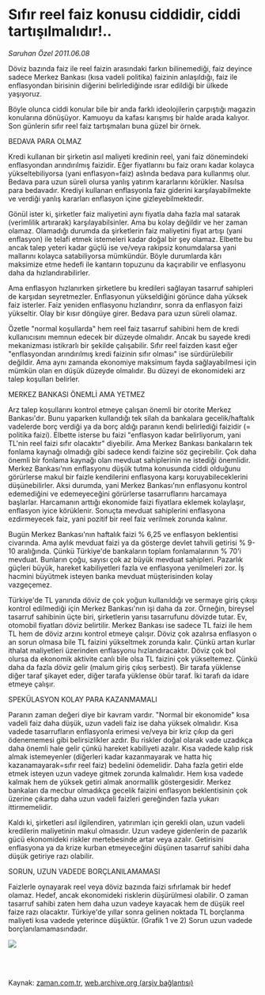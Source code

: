 # Sıfır reel faiz konusu ciddidir, ciddi tartışılmalıdır!..

*Saruhan Özel 2011.06.08*

<td class="columnist-detail">
<p>Döviz bazında faiz ile reel faizin arasındaki farkın bilinemediği, faiz deyince sadece Merkez Bankası (kısa vadeli politika) faizinin anlaşıldığı, faiz ile enflasyondan birisinin diğerini belirlediğinde ısrar edildiği bir ülkede yaşıyoruz.</p>
<p>
<div id="haberMetinDiv">
<p>Böyle olunca ciddi konular bile bir anda farklı ideolojilerin çarpıştığı magazin konularına dönüşüyor. Kamuoyu da kafası karışmış bir halde arada kalıyor. Son günlerin sıfır reel faiz tartışmaları buna güzel bir örnek. 
<p>BEDAVA PARA OLMAZ
<p> Kredi kullanan bir şirketin asıl maliyeti kredinin reel, yani faiz dönemindeki enflasyondan arındırılmış faizidir. Eğer fiyatlarını bu faiz oranı kadar kolayca yükseltebiliyorsa (yani enflasyon=faiz) aslında bedava para kullanmış olur. Bedava para uzun süreli olursa yanlış yatırım kararlarını körükler. Nasılsa para bedavadır. Krediyi kullanan enflasyonla faiz giderini karşılayabilmekte ve verdiği yanlış kararları enflasyon içine gizleyebilmektedir.
<p>Gönül ister ki, şirketler faiz maliyetini aynı fiyatla daha fazla mal satarak (verimlilik artırarak) karşılayabilsinler. Ama bu kolay değildir ve her zaman olamaz. Olamadığı durumda da şirketlerin faiz maliyetini fiyat artışı (yani enflasyon) ile telafi etmek istemeleri kadar doğal bir şey olamaz. Elbette bu ancak talep yeteri kadar güçlü ise ve/veya rakipsiz konumdalarsa yani mallarını kolayca satabiliyorsa mümkündür. Böyle durumlarda kârı maksimize etme hedefi ile kantarın topuzunu da kaçırabilir ve enflasyonu daha da hızlandırabilirler. 
<p>Ama enflasyon hızlanırken şirketlere bu kredileri sağlayan tasarruf sahipleri de karşıdan seyretmezler. Enflasyonun yükseldiğini görünce daha yüksek faiz isterler. Faiz yeniden enflasyonu hızlandırır, sonra da enflasyon faizi yükseltir. Olay bir kısır döngüye girer. Bedava para uzun süreli olamaz.
<p>Özetle "normal koşullarda" hem reel faiz tasarruf sahibini hem de kredi kullanıcısını memnun edecek bir düzeyde olmalıdır. Ancak bu sayede kredi mekanizması istikrarlı bir şekilde çalışabilir. Sıfır reel faizden kasıt eğer "enflasyondan arındırılmış kredi faizinin sıfır olması" ise sürdürülebilir değildir. Ama aynı zamanda ekonomiye maksimum fayda sağlayabilmesi için mümkün olan en düşük düzeyde olmalıdır. Bu düzeyi de ekonomideki arz talep koşulları belirler.
<p>MERKEZ BANKASI ÖNEMLİ AMA YETMEZ
<p> Arz talep koşullarını kontrol etmeye çalışan önemli bir otorite Merkez Bankası'dır. Bunu yaparken kullandığı tek silah da bankalara gecelik/haftalık vadelerde borç verdiği ya da borç aldığı paranın kendi belirlediği faizidir (= politika faizi). Elbette isterse bu faizi "enflasyon kadar belirliyorum, yani TL'nin reel faizi sıfır olacaktır" diyebilir. Ama Merkez Bankası bankaların tek fonlama kaynağı olmadığı gibi sadece kendi faizine söz geçirebilir. Çok daha önemli bir fonlama kaynağı olan mevduat sahiplerinin ne istediği önemlidir. Merkez Bankası'nın enflasyonu düşük tutma konusunda ciddi olduğunu görürlerse makul bir faizle kendilerini enflasyona karşı koruyabileceklerini düşünebilirler. Aksi durumda, yani Merkez Bankası'nın enflasyonu kontrol edemediğini ve edemeyeceğini görürlerse tasarruflarını harcamaya başlarlar. Harcamanın arttığı ekonomide faizi fiyatlara eklemek kolaylaşır, enflasyon iyice körüklenir. Sonuçta mevduat sahiplerini enflasyona ezdirmeyecek faiz, yani pozitif bir reel faiz verilmek zorunda kalınır.
<p>Bugün Merkez Bankası'nın haftalık faizi % 6,25 ve enflasyon beklentisi civarında. Ama aylık mevduat faizi ya da gösterge devlet tahvili getirisi % 9-10 aralığında. Çünkü Türkiye'de bankaların toplam fonlamalarının % 70'i mevduat. Bunların çoğu, sayısı çok az büyük mevduat sahipleri. Pazarlık güçleri büyük, hareket kabiliyetleri fazla ve enflasyona yenilmeleri zor. İş hacmini büyütmek isteyen banka mevduat müşterisinden kolay vazgeçemez. 
<p>Türkiye'de TL yanında döviz de çok yoğun kullanıldığı ve sermaye giriş çıkışı kontrol edilmediği için Merkez Bankası'nın işi daha da zor. Örneğin, bireysel tasarruf sahibinin üçte biri, şirketlerin yarısı tasarrufunu dövizde tutar. Ev, otomobil fiyatları döviz belirtilir. Merkez Bankası ise sadece TL faizi ile hem TL hem de döviz arzını kontrol etmeye çalışır. Döviz çok azalırsa enflasyon o an sorun olmasa bile TL faizini yükseltmek zorunda kalır. Çünkü artan kurlar ithalat maliyetleri üzerinden enflasyonu hızlandıracaktır. Döviz çok bol olursa da ekonomik aktivite canlı bile olsa TL faizini çok yükseltemez. Çünkü daha da fazla döviz gelir (malum giriş çıkış serbest). Bir tarafa yüklense diğer taraf şikayet eder, diğer tarafa yüklense öbür taraf. İki tarafı da idare etmeye çalışır.
<p>SPEKÜLASYON KOLAY PARA KAZANMAMALI
<p>Paranın zaman değeri diye bir kavram vardır. "Normal bir ekonomide" kısa vadeli faiz daha düşük, uzun vadeli faiz ise daha yüksek olmalıdır. Kısa vadede tasarrufların enflasyonla erimesi ve/veya bir kriz çıkıp da geri ödenememesi gibi belirsizlikler azdır. Bu riskler doğal olarak vade uzadıkça daha önemli hale gelir çünkü hareket kabiliyeti azalır. Kısa vadede kalıp risk almak istemeyenler (diğerleri kadar kazanmayarak ve hatta hiç kazanamayarak=sıfır reel faiz) bedelini ödemelidir. Daha fazla getiri elde etmek isteyen uzun vadeye gitmek zorunda kalmalıdır. Hem kısa vadede kalmak hem de yüksek getiri almak anormallik göstergesidir. Merkez bankaları da mecbur olmadıkça gecelik faizini enflasyon beklentisinin çok üzerine çıkartıp daha uzun vadeli faizleri gereğinden fazla yukarı ittirmemelidir.
<p>Kaldı ki, şirketleri asıl ilgilendiren, yatırımları için gerekli olan, uzun vadeli kredilerin maliyetinin makul olmasıdır. Uzun vadeye gidenlerin de pazarlık gücü ekonomideki riskler mertebesinde artar veya azalır. Getirisini enflasyona ya da krize kurban etmeyeceğini düşünen tasarruf sahibi daha düşük getiriye razı olabilir.
<p>SORUN, UZUN VADEDE BORÇLANILAMAMASI
<p>Faizlerle oynayarak reel veya döviz bazında faizi sıfırlamak bir hedef olamaz. Hedef, ancak ekonomideki risklerin düşürülmesi olabilir. O zaman tasarruf sahibi zaten hem daha uzun vadeye kayacak hem de düşük reel faize razı olacaktır. Türkiye'de yıllar sonra gelinen noktada TL borçlanma maliyeti kısa vadede yeterince düşüktür. (Grafik 1 ve 2) Sorun uzun vadede borçlanılamamasındadır. 
<p>
<p><img border="0" src="http://web.archive.org/web/20110828035144im_/http://medya.zaman.com.tr/2011/06/08/saruhan.jpg"/></p></p></p></p></p></p></p></p></p></p></p></p></p></p></p></p></p></div>
</p>


<p><br>
		 </br></p></td>

Kaynak: [zaman.com.tr](http://zaman.com.tr/yazar.do?yazino=1144186), [web.archive.org (arşiv bağlantısı)](http://web.archive.org/web/20110828035144/http://www.zaman.com.tr:80/yazar.do?yazino=1144186)
